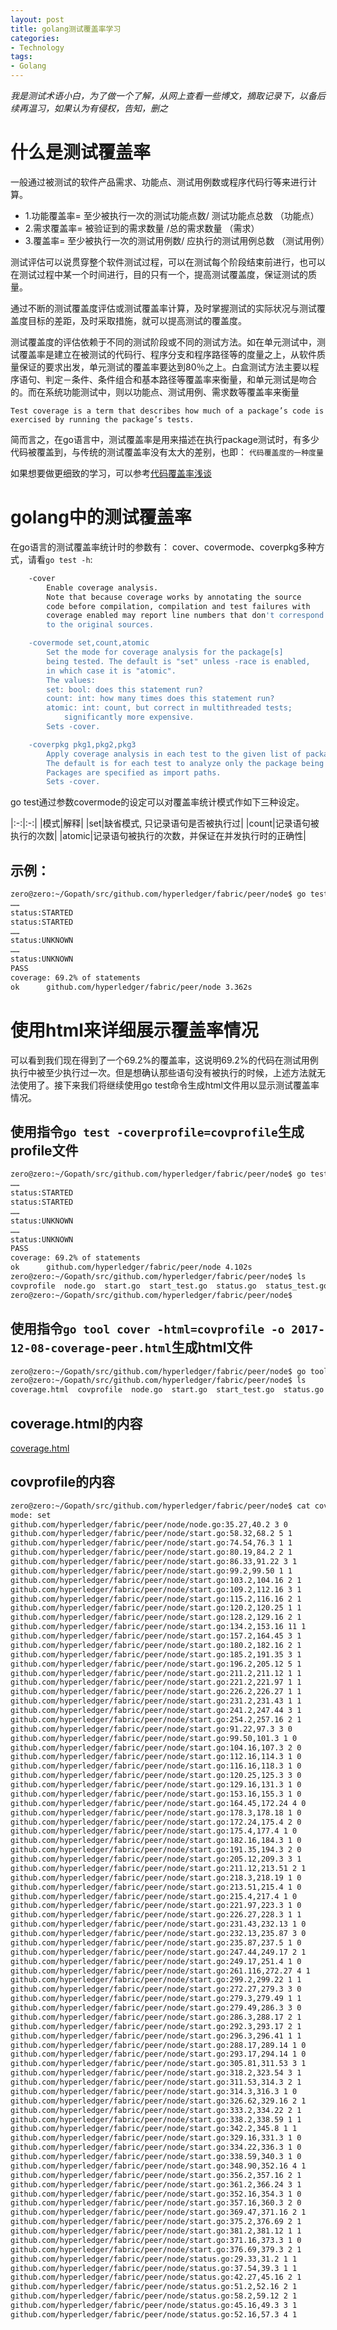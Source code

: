 ```yaml
---
layout: post
title: golang测试覆盖率学习
categories:
- Technology
tags:
- Golang
---
```


*我是测试术语小白，为了做一个了解，从网上查看一些博文，摘取记录下，以备后续再温习，如果认为有侵权，告知，删之*


# 什么是测试覆盖率

一般通过被测试的软件产品需求、功能点、测试用例数或程序代码行等来进行计算。

* 1.功能覆盖率= 至少被执行一次的测试功能点数/ 测试功能点总数 （功能点）
* 2.需求覆盖率= 被验证到的需求数量 /总的需求数量 （需求）
* 3.覆盖率= 至少被执行一次的测试用例数/ 应执行的测试用例总数 （测试用例）

测试评估可以说贯穿整个软件测试过程，可以在测试每个阶段结束前进行，也可以在测试过程中某一个时间进行，目的只有一个，提高测试覆盖度，保证测试的质量。

通过不断的测试覆盖度评估或测试覆盖率计算，及时掌握测试的实际状况与测试覆盖度目标的差距，及时采取措施，就可以提高测试的覆盖度。

测试覆盖度的评估依赖于不同的测试阶段或不同的测试方法。如在单元测试中，测试覆盖率是建立在被测试的代码行、程序分支和程序路径等的度量之上，从软件质量保证的要求出发，单元测试的覆盖率要达到80％之上。白盒测试方法主要以程序语句、判定－条件、条件组合和基本路径等覆盖率来衡量，和单元测试是吻合的。而在系统功能测试中，则以功能点、测试用例、需求数等覆盖率来衡量


`Test coverage is a term that describes how much of a package’s code is exercised by running the package’s tests.`

 简而言之，在go语言中，测试覆盖率是用来描述在执行package测试时，有多少代码被覆盖到，与传统的测试覆盖率没有太大的差别，也即： `代码覆盖度的一种度量`

 如果想要做更细致的学习，可以参考[代码覆盖率浅谈](https://www.cnblogs.com/coderzh/archive/2009/03/29/1424344.html)

# golang中的测试覆盖率

在go语言的测试覆盖率统计时的参数有： cover、covermode、coverpkg多种方式，请看`go test -h`:


```sh
	-cover
	    Enable coverage analysis.
	    Note that because coverage works by annotating the source
	    code before compilation, compilation and test failures with
	    coverage enabled may report line numbers that don't correspond
	    to the original sources.

	-covermode set,count,atomic
	    Set the mode for coverage analysis for the package[s]
	    being tested. The default is "set" unless -race is enabled,
	    in which case it is "atomic".
	    The values:
		set: bool: does this statement run?
		count: int: how many times does this statement run?
		atomic: int: count, but correct in multithreaded tests;
			significantly more expensive.
	    Sets -cover.

	-coverpkg pkg1,pkg2,pkg3
	    Apply coverage analysis in each test to the given list of packages.
	    The default is for each test to analyze only the package being tested.
	    Packages are specified as import paths.
	    Sets -cover.
```


go test通过参数covermode的设定可以对覆盖率统计模式作如下三种设定。

|:-:|:-:|
|模式|解释|
|set|缺省模式, 只记录语句是否被执行过|
|count|记录语句被执行的次数|
|atomic|记录语句被执行的次数，并保证在并发执行时的正确性|


## 示例：

```sh
zero@zero:~/Gopath/src/github.com/hyperledger/fabric/peer/node$ go test -cover
……
status:STARTED
status:STARTED
……
status:UNKNOWN
……
status:UNKNOWN
PASS
coverage: 69.2% of statements
ok  	github.com/hyperledger/fabric/peer/node	3.362s
```


# 使用html来详细展示覆盖率情况

可以看到我们现在得到了一个69.2%的覆盖率，这说明69.2%的代码在测试用例执行中被至少执行过一次。但是想确认那些语句没有被执行的时候，上述方法就无法使用了。接下来我们将继续使用go test命令生成html文件用以显示测试覆盖率情况。

## 使用指令`go test -coverprofile=covprofile`生成profile文件

```sh
zero@zero:~/Gopath/src/github.com/hyperledger/fabric/peer/node$ go test -coverprofile=covprofile
……
status:STARTED
status:STARTED
……
status:UNKNOWN
……
status:UNKNOWN
PASS
coverage: 69.2% of statements
ok  	github.com/hyperledger/fabric/peer/node	4.102s
zero@zero:~/Gopath/src/github.com/hyperledger/fabric/peer/node$ ls
covprofile  node.go  start.go  start_test.go  status.go  status_test.go
zero@zero:~/Gopath/src/github.com/hyperledger/fabric/peer/node$
```

## 使用指令`go tool cover -html=covprofile -o 2017-12-08-coverage-peer.html`生成html文件

```sh
zero@zero:~/Gopath/src/github.com/hyperledger/fabric/peer/node$ go tool cover -html=covprofile -o coverage.html
zero@zero:~/Gopath/src/github.com/hyperledger/fabric/peer/node$ ls
coverage.html  covprofile  node.go  start.go  start_test.go  status.go  status_test.go
```
## coverage.html的内容

[coverage.html](2017-12-08-coverage-peer.html)

## covprofile的内容

```sh
zero@zero:~/Gopath/src/github.com/hyperledger/fabric/peer/node$ cat covprofile
mode: set
github.com/hyperledger/fabric/peer/node/node.go:35.27,40.2 3 0
github.com/hyperledger/fabric/peer/node/start.go:58.32,68.2 5 1
github.com/hyperledger/fabric/peer/node/start.go:74.54,76.3 1 1
github.com/hyperledger/fabric/peer/node/start.go:80.19,84.2 2 1
github.com/hyperledger/fabric/peer/node/start.go:86.33,91.22 3 1
github.com/hyperledger/fabric/peer/node/start.go:99.2,99.50 1 1
github.com/hyperledger/fabric/peer/node/start.go:103.2,104.16 2 1
github.com/hyperledger/fabric/peer/node/start.go:109.2,112.16 3 1
github.com/hyperledger/fabric/peer/node/start.go:115.2,116.16 2 1
github.com/hyperledger/fabric/peer/node/start.go:120.2,120.25 1 1
github.com/hyperledger/fabric/peer/node/start.go:128.2,129.16 2 1
github.com/hyperledger/fabric/peer/node/start.go:134.2,153.16 11 1
github.com/hyperledger/fabric/peer/node/start.go:157.2,164.45 3 1
github.com/hyperledger/fabric/peer/node/start.go:180.2,182.16 2 1
github.com/hyperledger/fabric/peer/node/start.go:185.2,191.35 3 1
github.com/hyperledger/fabric/peer/node/start.go:196.2,205.12 5 1
github.com/hyperledger/fabric/peer/node/start.go:211.2,211.12 1 1
github.com/hyperledger/fabric/peer/node/start.go:221.2,221.97 1 1
github.com/hyperledger/fabric/peer/node/start.go:226.2,226.27 1 1
github.com/hyperledger/fabric/peer/node/start.go:231.2,231.43 1 1
github.com/hyperledger/fabric/peer/node/start.go:241.2,247.44 3 1
github.com/hyperledger/fabric/peer/node/start.go:254.2,257.16 2 1
github.com/hyperledger/fabric/peer/node/start.go:91.22,97.3 3 0
github.com/hyperledger/fabric/peer/node/start.go:99.50,101.3 1 0
github.com/hyperledger/fabric/peer/node/start.go:104.16,107.3 2 0
github.com/hyperledger/fabric/peer/node/start.go:112.16,114.3 1 0
github.com/hyperledger/fabric/peer/node/start.go:116.16,118.3 1 0
github.com/hyperledger/fabric/peer/node/start.go:120.25,125.3 3 0
github.com/hyperledger/fabric/peer/node/start.go:129.16,131.3 1 0
github.com/hyperledger/fabric/peer/node/start.go:153.16,155.3 1 0
github.com/hyperledger/fabric/peer/node/start.go:164.45,172.24 4 0
github.com/hyperledger/fabric/peer/node/start.go:178.3,178.18 1 0
github.com/hyperledger/fabric/peer/node/start.go:172.24,175.4 2 0
github.com/hyperledger/fabric/peer/node/start.go:175.4,177.4 1 0
github.com/hyperledger/fabric/peer/node/start.go:182.16,184.3 1 0
github.com/hyperledger/fabric/peer/node/start.go:191.35,194.3 2 0
github.com/hyperledger/fabric/peer/node/start.go:205.12,209.3 3 1
github.com/hyperledger/fabric/peer/node/start.go:211.12,213.51 2 1
github.com/hyperledger/fabric/peer/node/start.go:218.3,218.19 1 0
github.com/hyperledger/fabric/peer/node/start.go:213.51,215.4 1 0
github.com/hyperledger/fabric/peer/node/start.go:215.4,217.4 1 0
github.com/hyperledger/fabric/peer/node/start.go:221.97,223.3 1 0
github.com/hyperledger/fabric/peer/node/start.go:226.27,228.3 1 1
github.com/hyperledger/fabric/peer/node/start.go:231.43,232.13 1 0
github.com/hyperledger/fabric/peer/node/start.go:232.13,235.87 3 0
github.com/hyperledger/fabric/peer/node/start.go:235.87,237.5 1 0
github.com/hyperledger/fabric/peer/node/start.go:247.44,249.17 2 1
github.com/hyperledger/fabric/peer/node/start.go:249.17,251.4 1 0
github.com/hyperledger/fabric/peer/node/start.go:261.116,272.27 4 1
github.com/hyperledger/fabric/peer/node/start.go:299.2,299.22 1 1
github.com/hyperledger/fabric/peer/node/start.go:272.27,279.3 3 0
github.com/hyperledger/fabric/peer/node/start.go:279.3,279.49 1 1
github.com/hyperledger/fabric/peer/node/start.go:279.49,286.3 3 0
github.com/hyperledger/fabric/peer/node/start.go:286.3,288.17 2 1
github.com/hyperledger/fabric/peer/node/start.go:292.3,293.17 2 1
github.com/hyperledger/fabric/peer/node/start.go:296.3,296.41 1 1
github.com/hyperledger/fabric/peer/node/start.go:288.17,289.14 1 0
github.com/hyperledger/fabric/peer/node/start.go:293.17,294.14 1 0
github.com/hyperledger/fabric/peer/node/start.go:305.81,311.53 3 1
github.com/hyperledger/fabric/peer/node/start.go:318.2,323.54 3 1
github.com/hyperledger/fabric/peer/node/start.go:311.53,314.3 2 1
github.com/hyperledger/fabric/peer/node/start.go:314.3,316.3 1 0
github.com/hyperledger/fabric/peer/node/start.go:326.62,329.16 2 1
github.com/hyperledger/fabric/peer/node/start.go:333.2,334.22 2 1
github.com/hyperledger/fabric/peer/node/start.go:338.2,338.59 1 1
github.com/hyperledger/fabric/peer/node/start.go:342.2,345.8 1 1
github.com/hyperledger/fabric/peer/node/start.go:329.16,331.3 1 0
github.com/hyperledger/fabric/peer/node/start.go:334.22,336.3 1 0
github.com/hyperledger/fabric/peer/node/start.go:338.59,340.3 1 0
github.com/hyperledger/fabric/peer/node/start.go:348.90,352.16 4 1
github.com/hyperledger/fabric/peer/node/start.go:356.2,357.16 2 1
github.com/hyperledger/fabric/peer/node/start.go:361.2,366.24 3 1
github.com/hyperledger/fabric/peer/node/start.go:352.16,354.3 1 0
github.com/hyperledger/fabric/peer/node/start.go:357.16,360.3 2 0
github.com/hyperledger/fabric/peer/node/start.go:369.47,371.16 2 1
github.com/hyperledger/fabric/peer/node/start.go:375.2,376.69 2 1
github.com/hyperledger/fabric/peer/node/start.go:381.2,381.12 1 1
github.com/hyperledger/fabric/peer/node/start.go:371.16,373.3 1 0
github.com/hyperledger/fabric/peer/node/start.go:376.69,379.3 2 1
github.com/hyperledger/fabric/peer/node/status.go:29.33,31.2 1 1
github.com/hyperledger/fabric/peer/node/status.go:37.54,39.3 1 1
github.com/hyperledger/fabric/peer/node/status.go:42.27,45.16 2 1
github.com/hyperledger/fabric/peer/node/status.go:51.2,52.16 2 1
github.com/hyperledger/fabric/peer/node/status.go:58.2,59.12 2 1
github.com/hyperledger/fabric/peer/node/status.go:45.16,49.3 3 1
github.com/hyperledger/fabric/peer/node/status.go:52.16,57.3 4 1
```

